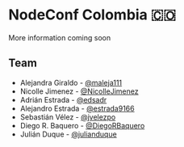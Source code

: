 # NodeConf Colombia 🇨🇴

More information coming soon

## Team

- Alejandra Giraldo - [@maleja111](https://github.com/maleja111)
- Nicolle Jimenez - [@NicolleJimenez](https://github.com/NicolleJimenez)
- Adrián Estrada - [@edsadr](https://github.com/edsadr)
- Alejandro Estrada - [@estrada9166](https://github.com/estrada9166)
- Sebastián Vélez - [@jvelezpo](https://github.com/jvelezpo)
- Diego R. Baquero - [@DiegoRBaquero](https://github.com/DiegoRBaquero)
- Julián Duque - [@julianduque](https://github.com/julianduque)
